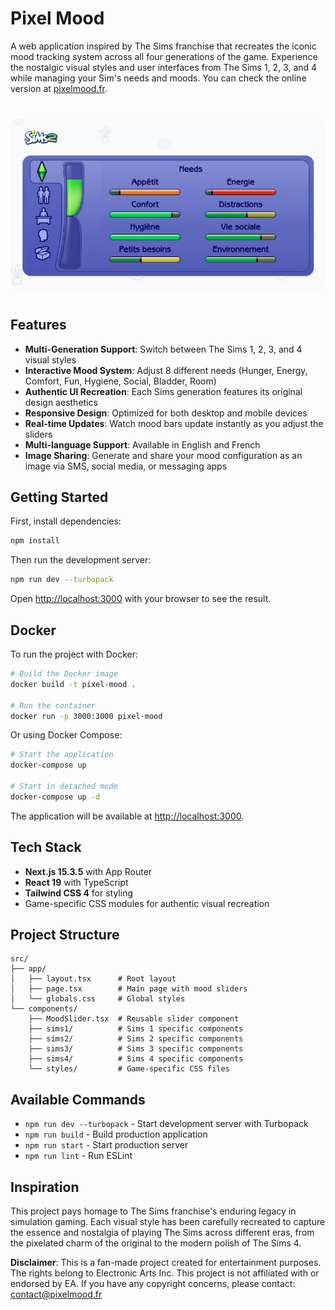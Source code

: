 # Pixel Mood


A web application inspired by The Sims franchise that recreates the iconic mood tracking system across all four generations of the game. Experience the nostalgic visual styles and user interfaces from The Sims 1, 2, 3, and 4 while managing your Sim's needs and moods.
You can check the online version at [pixelmood.fr](https://pixelmood.fr/).

<div align="center" style="margin: 40px 0;">
<img src="public/preview.png" alt="Pixel Mood Preview" width="600" style="border-radius: 12px;">
</div>

## Features

- **Multi-Generation Support**: Switch between The Sims 1, 2, 3, and 4 visual styles
- **Interactive Mood System**: Adjust 8 different needs (Hunger, Energy, Comfort, Fun, Hygiene, Social, Bladder, Room)
- **Authentic UI Recreation**: Each Sims generation features its original design aesthetics
- **Responsive Design**: Optimized for both desktop and mobile devices
- **Real-time Updates**: Watch mood bars update instantly as you adjust the sliders
- **Multi-language Support**: Available in English and French
- **Image Sharing**: Generate and share your mood configuration as an image via SMS, social media, or messaging apps

## Getting Started

First, install dependencies:

```bash
npm install
```

Then run the development server:

```bash
npm run dev --turbopack
```

Open [http://localhost:3000](http://localhost:3000) with your browser to see the result.

## Docker

To run the project with Docker:

```bash
# Build the Docker image
docker build -t pixel-mood .

# Run the container
docker run -p 3000:3000 pixel-mood
```

Or using Docker Compose:

```bash
# Start the application
docker-compose up

# Start in detached mode
docker-compose up -d
```

The application will be available at [http://localhost:3000](http://localhost:3000).

## Tech Stack

- **Next.js 15.3.5** with App Router
- **React 19** with TypeScript
- **Tailwind CSS 4** for styling
- Game-specific CSS modules for authentic visual recreation

## Project Structure

```
src/
├── app/
│   ├── layout.tsx      # Root layout
│   ├── page.tsx        # Main page with mood sliders
│   └── globals.css     # Global styles
└── components/
    ├── MoodSlider.tsx  # Reusable slider component
    ├── sims1/          # Sims 1 specific components
    ├── sims2/          # Sims 2 specific components
    ├── sims3/          # Sims 3 specific components
    ├── sims4/          # Sims 4 specific components
    └── styles/         # Game-specific CSS files
```

## Available Commands

- `npm run dev --turbopack` - Start development server with Turbopack
- `npm run build` - Build production application
- `npm run start` - Start production server
- `npm run lint` - Run ESLint

## Inspiration

This project pays homage to The Sims franchise's enduring legacy in simulation gaming. Each visual style has been carefully recreated to capture the essence and nostalgia of playing The Sims across different eras, from the pixelated charm of the original to the modern polish of The Sims 4.

**Disclaimer**: This is a fan-made project created for entertainment purposes. The rights belong to Electronic Arts Inc. This project is not affiliated with or endorsed by EA. If you have any copyright concerns, please contact: contact@pixelmood.fr
